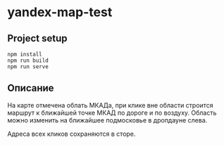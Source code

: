 # yandex-map-test

## Project setup
```
npm install
npm run build
npm run serve
```
## Описание
На карте отмечена облать МКАДа, при клике вне области строится маршрут к ближайшей точке МКАД по дороге и по воздуху.
Область можно изменить на ближайшее подмосковье в дропдауне слева.

Адреса всех кликов сохраняются в сторе.
